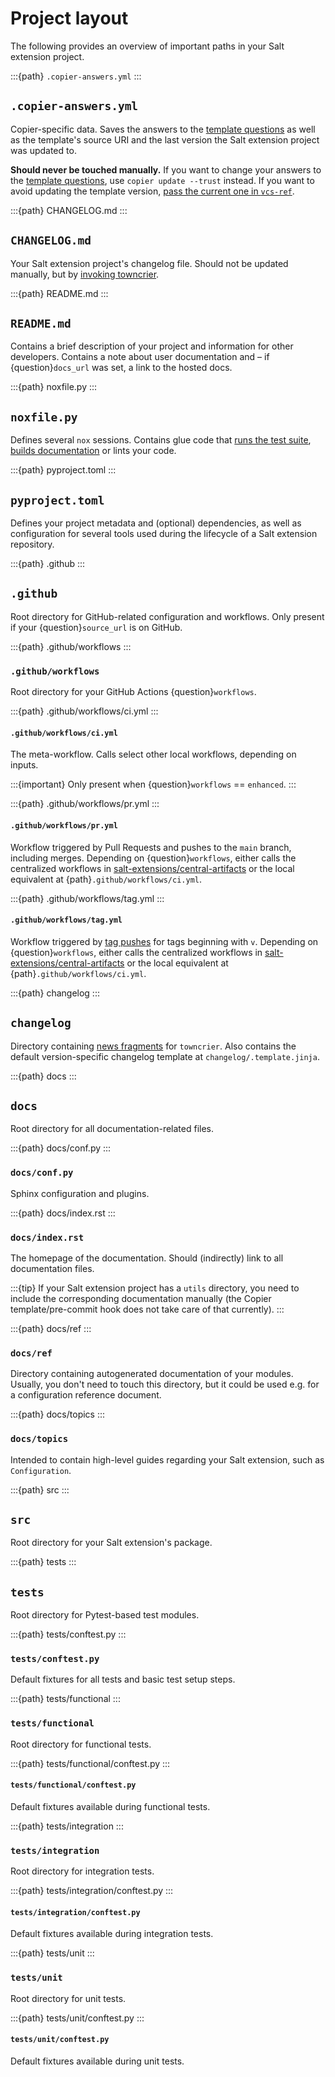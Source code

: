 # Project layout
The following provides an overview of important paths in your Salt extension project.

:::{path} `.copier-answers.yml`
:::
## `.copier-answers.yml`
Copier-specific data. Saves the answers to the [template questions](questions-target) as well as the template's source URI and the last version the Salt extension project was updated to.

**Should never be touched manually.** If you want to change your answers to the [template questions](questions-target), use `copier update --trust` instead. If you want to avoid updating the template version, [pass the current one in `vcs-ref`](vcs-ref-target).

:::{path} CHANGELOG.md
:::
## `CHANGELOG.md`
Your Salt extension project's changelog file. Should not be updated manually, but by [invoking towncrier](changelog-build-target).

:::{path} README.md
:::
## `README.md`
Contains a brief description of your project and information for other developers. Contains a note about user documentation and – if {question}`docs_url` was set, a link to the hosted docs.

:::{path} noxfile.py
:::
## `noxfile.py`
Defines several `nox` sessions. Contains glue code that [runs the test suite](run-tests-target), [builds documentation](build-docs-target) or lints your code.

:::{path} pyproject.toml
:::
## `pyproject.toml`
Defines your project metadata and (optional) dependencies, as well as configuration for several tools used during the lifecycle of a Salt extension repository.

:::{path} .github
:::
## `.github`
Root directory for GitHub-related configuration and workflows. Only present if your {question}`source_url` is on GitHub.

:::{path} .github/workflows
:::
### `.github/workflows`
Root directory for your GitHub Actions {question}`workflows`.

:::{path} .github/workflows/ci.yml
:::
#### `.github/workflows/ci.yml`
The meta-workflow. Calls select other local workflows, depending on inputs.

:::{important}
Only present when {question}`workflows` == `enhanced`.
:::

:::{path} .github/workflows/pr.yml
:::
#### `.github/workflows/pr.yml`
Workflow triggered by Pull Requests and pushes to the `main` branch, including merges. Depending on {question}`workflows`, either calls the centralized workflows in [salt-extensions/central-artifacts](https://github.com/salt-extensions/central-artifacts/tree/main/.github/workflows) or the local equivalent at {path}`.github/workflows/ci.yml`.

:::{path} .github/workflows/tag.yml
:::
#### `.github/workflows/tag.yml`
Workflow triggered by [tag pushes](publishing-target) for tags beginning with `v`. Depending on {question}`workflows`, either calls the centralized workflows in [salt-extensions/central-artifacts](https://github.com/salt-extensions/central-artifacts/tree/main/.github/workflows) or the local equivalent at {path}`.github/workflows/ci.yml`.

:::{path} changelog
:::
## `changelog`
Directory containing [news fragments](news-fragment-target) for `towncrier`. Also contains the default version-specific changelog template at `changelog/.template.jinja`.

:::{path} docs
:::
## `docs`
Root directory for all documentation-related files.

:::{path} docs/conf.py
:::
### `docs/conf.py`
Sphinx configuration and plugins.

:::{path} docs/index.rst
:::
### `docs/index.rst`
The homepage of the documentation. Should (indirectly) link to all documentation files.

:::{tip}
If your Salt extension project has a `utils` directory, you need to include the corresponding documentation manually (the Copier template/pre-commit hook does not take care of that currently).
:::

:::{path} docs/ref
:::
### `docs/ref`
Directory containing autogenerated documentation of your modules. Usually, you don't need to touch this directory, but it could be used e.g. for a configuration reference document.

:::{path} docs/topics
:::
### `docs/topics`
Intended to contain high-level guides regarding your Salt extension, such as `Configuration`.

:::{path} src
:::
## `src`
Root directory for your Salt extension's package.

:::{path} tests
:::
## `tests`
Root directory for Pytest-based test modules.

:::{path} tests/conftest.py
:::
### `tests/conftest.py`
Default fixtures for all tests and basic test setup steps.

:::{path} tests/functional
:::
### `tests/functional`
Root directory for functional tests.

:::{path} tests/functional/conftest.py
:::
#### `tests/functional/conftest.py`
Default fixtures available during functional tests.

:::{path} tests/integration
:::
### `tests/integration`
Root directory for integration tests.

:::{path} tests/integration/conftest.py
:::
#### `tests/integration/conftest.py`
Default fixtures available during integration tests.

:::{path} tests/unit
:::
### `tests/unit`
Root directory for unit tests.

:::{path} tests/unit/conftest.py
:::
#### `tests/unit/conftest.py`
Default fixtures available during unit tests.
